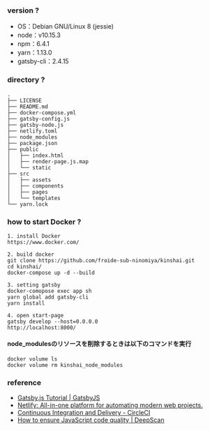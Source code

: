 ### version ?
- OS：Debian GNU/Linux 8 (jessie)
- node：v10.15.3
- npm：6.4.1
- yarn：1.13.0
- gatsby-cli：2.4.15

### directory ?
```
.
├── LICENSE
├── README.md
├── docker-compose.yml
├── gatsby-config.js
├── gatsby-node.js
├── netlify.toml
├── node_modules
├── package.json
├── public
│   ├── index.html
│   ├── render-page.js.map
│   └── static
├── src
│   ├── assets
│   ├── components
│   ├── pages
│   └── templates
└── yarn.lock
```

### how to start Docker ?
```
1. install Docker
https://www.docker.com/

2. build docker
git clone https://github.com/froide-sub-ninomiya/kinshai.git
cd kinshai/
docker-compose up -d --build

3. setting gatsby
docker-comopose exec app sh
yarn global add gatsby-cli
yarn install

4. open start-page
gatsby develop --host=0.0.0.0
http://localhost:8000/
```

#### node_modulesのリソースを削除するときは以下のコマンドを実行
```
docker volume ls
docker volume rm kinshai_node_modules
```

### reference
- [Gatsby\.js Tutorial \| GatsbyJS](https://www.gatsbyjs.org/tutorial/)
- [Netlify: All-in-one platform for automating modern web projects.](https://www.netlify.com/)
- [Continuous Integration and Delivery - CircleCI](https://circleci.com/)
- [How to ensure JavaScript code quality | DeepScan](https://deepscan.io/home/)
